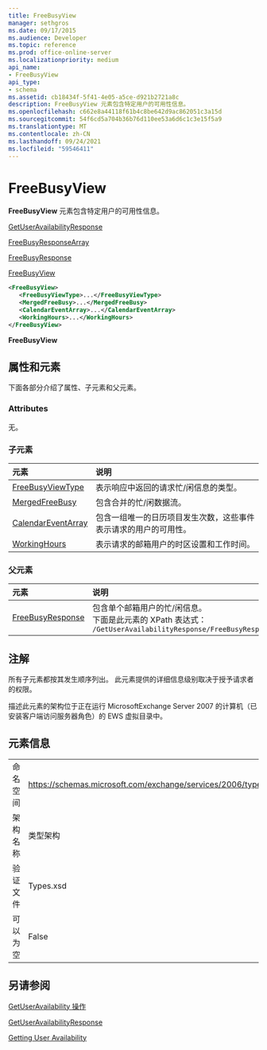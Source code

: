 ```yaml
---
title: FreeBusyView
manager: sethgros
ms.date: 09/17/2015
ms.audience: Developer
ms.topic: reference
ms.prod: office-online-server
ms.localizationpriority: medium
api_name:
- FreeBusyView
api_type:
- schema
ms.assetid: cb18434f-5f41-4e05-a5ce-d921b2721a8c
description: FreeBusyView 元素包含特定用户的可用性信息。
ms.openlocfilehash: c662e8a44118f61b4c8be642d9ac862051c3a15d
ms.sourcegitcommit: 54f6cd5a704b36b76d110ee53a6d6c1c3e15f5a9
ms.translationtype: MT
ms.contentlocale: zh-CN
ms.lasthandoff: 09/24/2021
ms.locfileid: "59546411"
---
```

# <a name="freebusyview"></a>FreeBusyView

**FreeBusyView** 元素包含特定用户的可用性信息。 
  
[GetUserAvailabilityResponse](getuseravailabilityresponse.md)
  
[FreeBusyResponseArray](freebusyresponsearray.md)
  
[FreeBusyResponse](freebusyresponse.md)
  
[FreeBusyView](freebusyview.md)
  
```xml
<FreeBusyView>
   <FreeBusyViewType>...</FreeBusyViewType>
   <MergedFreeBusy>...</MergedFreeBusy>
   <CalendarEventArray>...</CalendarEventArray>
   <WorkingHours>...</WorkingHours>
</FreeBusyView>
```

 **FreeBusyView**
## <a name="attributes-and-elements"></a>属性和元素

下面各部分介绍了属性、子元素和父元素。
  
### <a name="attributes"></a>Attributes

无。
  
### <a name="child-elements"></a>子元素

|**元素**|**说明**|
|:-----|:-----|
|[FreeBusyViewType](freebusyviewtype.md) <br/> |表示响应中返回的请求忙/闲信息的类型。  <br/> |
|[MergedFreeBusy](mergedfreebusy.md) <br/> |包含合并的忙/闲数据流。  <br/> |
|[CalendarEventArray](calendareventarray.md) <br/> |包含一组唯一的日历项目发生次数，这些事件表示请求的用户的可用性。  <br/> |
|[WorkingHours](workinghours-ex15websvcsotherref.md) <br/> |表示请求的邮箱用户的时区设置和工作时间。  <br/> |
   
### <a name="parent-elements"></a>父元素

|**元素**|**说明**|
|:-----|:-----|
|[FreeBusyResponse](freebusyresponse.md) <br/> |包含单个邮箱用户的忙/闲信息。  <br/> 下面是此元素的 XPath 表达式：   <br/>  `/GetUserAvailabilityResponse/FreeBusyResponseArray/FreeBusyResponse` <br/> |
   
## <a name="remarks"></a>注解

所有子元素都按其发生顺序列出。 此元素提供的详细信息级别取决于授予请求者的权限。
  
描述此元素的架构位于正在运行 MicrosoftExchange Server 2007 的计算机（已安装客户端访问服务器角色）的 EWS 虚拟目录中。
  
## <a name="element-information"></a>元素信息

|||
|:-----|:-----|
|命名空间  <br/> |https://schemas.microsoft.com/exchange/services/2006/types  <br/> |
|架构名称  <br/> |类型架构  <br/> |
|验证文件  <br/> |Types.xsd  <br/> |
|可以为空  <br/> |False  <br/> |
   
## <a name="see-also"></a>另请参阅



[GetUserAvailability 操作](getuseravailability-operation.md)
  
[GetUserAvailabilityResponse](getuseravailabilityresponse.md)


[Getting User Availability](https://msdn.microsoft.com/library/d4133fcb-9b0f-4e6b-aadf-a389da83516a%28Office.15%29.aspx)

